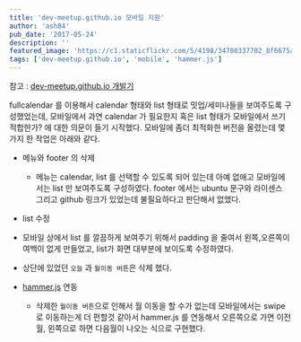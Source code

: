 ```yaml
---
title: 'dev-meetup.github.io 모바일 지원'
author: 'ash84'
pub_date: '2017-05-24'
description: ''
featured_image: 'https://c1.staticflickr.com/5/4198/34700337702_8f6675a01d_b.jpg'
tags: ['dev-meetup.github.io', 'mobile', 'hammer.js']
---
```


참고 : [dev-meetup.github.io 개발기](https://ash84.net/2017/03/28/dev-meetup-github-io/)

fullcalendar 를 이용해서 calendar 형태와 list 형태로 밋업/세미나들을 보여주도록 구성했었는데, 모바일에서 과연 calendar 가 필요한지 혹은 list 형태가 모바일에서 쓰기 적합한가? 에 대한 의문이 들기 시작했다. 모바일에 좀더 최적화한 버전을 올렸는데 몇가지 한 작업은 아래와 같다. 


- 메뉴와 footer 의 삭제 
  - 메뉴는 calendar, list 를 선택할 수 있도록 되어 있는데 아예 없애고 모바일에서는 list 만 보여주도록 구성하였다. footer 에서는 ubuntu 문구와 라이센스 그리고 github 링크가 있었는데 불필요하다고 판단해서 없앴다. 

- list 수정 
 - 모바일 상에서 list 를 깔끔하게 보여주기 위해서 padding 을 줄여서 왼쪽,오른쪽이 여백이 없게 만들었고, list가 화면 대부분에 보이도록 수정하였다. 

 - 상단에 있었던 `오늘` 과 `월이동 버튼`은 삭제 했다. 

- [hammer.js](http://hammerjs.github.io) 연동
  - 삭제한 `월이동 버튼`으로 인해서 월 이동을 할 수가 없는데 모바일에서는 swipe 로 이동하는게 더 편할것 같아서 hammer.js 를 연동해서 오른쪽으로 가면 이전월, 왼쪽으로 하면 다음월이 나오는 식으로 구현했다. 




